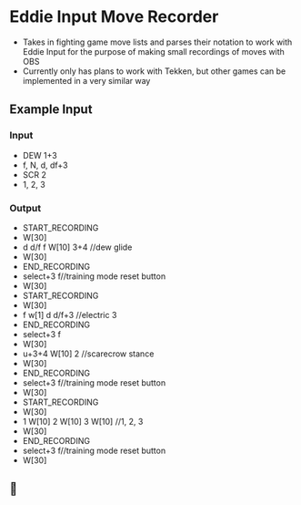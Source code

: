 # Eddie Input Move Recorder 
- Takes in fighting game move lists and parses their notation to work with Eddie Input for the purpose of making small recordings of moves with OBS
- Currently only has plans to work with Tekken, but other games can be implemented in a very similar way


## Example Input
### Input
- DEW 1+3
- f, N, d, df+3
- SCR 2
- 1, 2, 3
### Output
- START_RECORDING
- W[30]
- d d/f f W[10] 3+4 //dew glide
- W[30]
- END_RECORDING
- select+3 f//training mode reset button
- W[30]
- START_RECORDING
- W[30]
- f w[1] d d/f+3 //electric 3
- END_RECORDING
- select+3 f
- W[30]
- u+3+4 W[10] 2 //scarecrow stance
- W[30]
- END_RECORDING
- select+3 f//training mode reset button
- W[30]
- START_RECORDING
- W[30]
- 1 W[10] 2 W[10] 3 W[10] //1, 2, 3
- W[30]
- END_RECORDING
- select+3 f//training mode reset button
- W[30]

## 🐖

